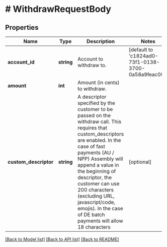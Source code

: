 # # WithdrawRequestBody

## Properties

Name | Type | Description | Notes
------------ | ------------- | ------------- | -------------
**account_id** | **string** | Account to withdraw to. | [default to 'c1824ad0-73f1-0138-3700-0a58a9feac09']
**amount** | **int** | Amount (in cents) to withdraw. |
**custom_descriptor** | **string** | A descriptor specified by the customer to be passed on the withdraw call. This requires that custom_descriptors are enabled. In the case of fast payments (AU / NPP) Assembly will append a value in the beginning of descriptor, the customer can use 200 characters (excluding URL, javascript/code, emojis). In the case of DE batch payments will allow 18 characters | [optional]

[[Back to Model list]](../../README.md#models) [[Back to API list]](../../README.md#endpoints) [[Back to README]](../../README.md)
